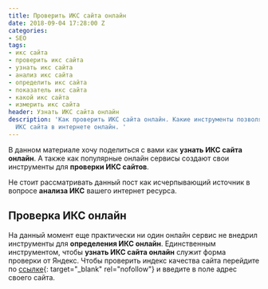 ```yaml
---
title: Проверить ИКС сайта онлайн
date: 2018-09-04 17:28:00 Z
categories:
- SEO
tags:
- икс сайта
- проверить икс сайта
- узнать икс сайта
- анализ икс сайта
- определить икс сайта
- показатель икс сайта
- какой икс сайта
- измерить икс сайта
header: Узнать ИКС сайта онлайн
description: 'Как проверить ИКС сайта онлайн. Какие инструменты позволяют анализировать
  ИКС сайта в интернете онлайн. '
---
```


В данном материале хочу поделиться с вами как **узнать ИКС сайта онлайн**. А также как популярные онлайн сервисы создают свои инструменты для **проверки ИКС сайтов**.

Не стоит рассматривать данный пост как исчерпывающий источник в вопросе **анализа ИКС** вашего интернет ресурса. 

## Проверка ИКС онлайн

На данный момент еще практически ни один онлайн сервис не внедрил инструменты для **определения ИКС онлайн**. Единственным инструментом, чтобы **узнать ИКС сайта онлайн** служит форма проверки от Яндекс. Чтобы проверить индекс качества сайта перейдите по [ссылке](https://webmaster.yandex.ru/sqi/?host=){: target="_blank" rel="nofollow"} и введите в поле адрес своего сайта.
